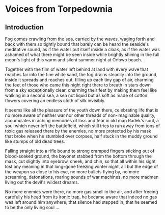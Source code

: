 Voices from Torpedownia
=======================

Introduction
------------

Fog comes crawling from the sea, carried by the waves, waging forth and back with them so tightly bound that barely can be heard the seaside's meditative sound, as if the water put itself inside a cloak, as if the water was ashamed of what there might be seen inside while brightly shining in the full moon's light of this warm and silent summer night at Orłowo beach.

Together with the film of water left behind at land with every wave that reaches far into the fine white sand, the fog drains steadily into the ground, inside it spreads and reaches out, filling up each tiny gap of air, charming the feet of those who came this night right there to breath in stars down from a sky exceptionally clear, charming their feet by making them feel like walking in a second sea, a sea not liquid but as soft as made of cotton flowers covering an endless cloth of silk invisibly.

It seems like all the pleasure of the youth down there, celebrating life that is no more aware of neither war nor other threads of non-imaginable quality, accumulates in aching memories of loss and fear in old man Radek's soul, a soul which never left the battlefield, which still tries to run away from tons of toxic gas released there by the enemies, no more protected by his mask that broke when he stumbled over corpses, half stuck in the muddy ground like stumps of old dead trees.

Falling straight into a rifle bound to strong cramped fingers sticking out of blood-soaked ground, the bayonet stabbed from the bottom through the mask, cut slightly into eyebrow, cheek, and chin, so that all within his sight lost any meaning in that long-gone freezing winter night, all but the edge of the weapon so close to his eye, no more bullets flying by, no more screaming, detonations, roaring sounds of war machines, no more madmen living out the devil's wildest dreams.

No more enemies were there, no more gas smell in the air, and after freeing carefully his head from its ironic trap, he became aware that indeed no gas was left around him anywhere, that silence had stepped in, that he seemed to be the only living soul ...
